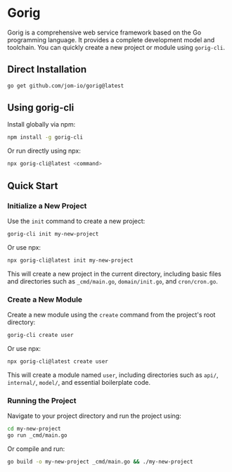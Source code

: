 # Gorig

Gorig is a comprehensive web service framework based on the Go programming language. It provides a complete development model and toolchain. You can quickly create a new project or module using `gorig-cli`.

## Direct Installation

```sh
go get github.com/jom-io/gorig@latest
```

## Using gorig-cli

Install globally via npm:

```sh
npm install -g gorig-cli
```

Or run directly using npx:

```sh
npx gorig-cli@latest <command>
```

## Quick Start

### Initialize a New Project

Use the `init` command to create a new project:

```sh
gorig-cli init my-new-project
```

Or use npx:

```sh
npx gorig-cli@latest init my-new-project
```

This will create a new project in the current directory, including basic files and directories such as `_cmd/main.go`, `domain/init.go`, and `cron/cron.go`.

### Create a New Module

Create a new module using the `create` command from the project's root directory:

```sh
gorig-cli create user
```

Or use npx:

```sh
npx gorig-cli@latest create user
```

This will create a module named `user`, including directories such as `api/`, `internal/`, `model/`, and essential boilerplate code.

### Running the Project

Navigate to your project directory and run the project using:

```sh
cd my-new-project
go run _cmd/main.go
```

Or compile and run:

```sh
go build -o my-new-project _cmd/main.go && ./my-new-project
```

